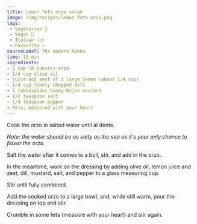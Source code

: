 ```yaml
---
title: Lemon feta orzo salad
image: /img/recipes/lemon-feta-orzo.png
tags:
 - Vegetarian 🌿
 - Vegan 🌱
 - Italian 🇮🇹
 - Favourite ⭐
sourceLabel: The modern Nonna
time: 15 min
ingredients:
- 1 cup (8 ounces) orzo
- 1/4 cup olive oil
- juice and zest of 1 large lemon (about 1/4 cup)
- 1/4 cup finely chopped dill
- 2 tablespoons honey Dijon mustard
- 1/2 teaspoon salt
- 1/4 teaspoon pepper
- Feta, measured with your heart
---
```


Cook the orzo in salted water until al dente. 

*Note: the water should be as salty as the sea as it's your only chance to flavor the orzo.*

Salt the water after it comes to a boil, stir, and add in the orzo.

In the meantime, work on the dressing by adding olive oil, lemon juice and zest, dill, mustard, salt, and pepper to a glass measuring cup. 

Stir until fully combined.

Add the cooked orzo to a large bowl, and, while still warm, pour the dressing on top and stir. 

Crumble in some feta (measure with your heart) and stir again.